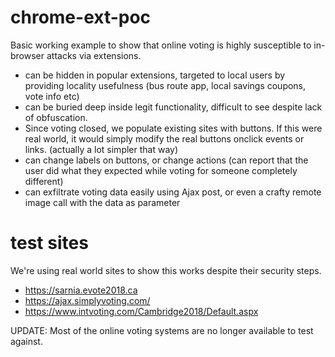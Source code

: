 # chrome-ext-poc

Basic working example to show that online voting is highly susceptible to in-browser attacks via extensions.

- can be hidden in popular extensions, targeted to local users by providing locality usefulness (bus route app, local savings coupons, vote info etc)
- can be buried deep inside legit functionality, difficult to see despite lack of obfuscation.
- Since voting closed, we populate existing sites with buttons. If this were real world, it would simply modify the real buttons onclick events or links. (actually a lot simpler that way)
- can change labels on buttons, or change actions (can report that the user did what they expected while voting for someone completely different)
- can exfiltrate voting data easily using Ajax post, or even a crafty remote image call with the data as parameter

# test sites

We're using real world sites to show this works despite their security steps.

- https://sarnia.evote2018.ca
- https://ajax.simplyvoting.com/
- https://www.intvoting.com/Cambridge2018/Default.aspx

UPDATE: Most of the online voting systems are no longer available to test against.
